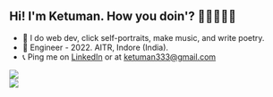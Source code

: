 ## Hi! I'm Ketuman. How you doin'? 👨🏽‍💻👋🏽
- 🍉 I do web dev, click self-portraits, make music, and write poetry.
- 🚀 Engineer - 2022. AITR, Indore (India).
- 📞 Ping me on [LinkedIn](https://www.linkedin.com/in/k2maan/) or at ketuman333@gmail.com

<a href="https://github.com/anuraghazra/github-readme-stats">
  <img align="center" src="https://github-readme-stats.vercel.app/api/top-langs/?username=k2maan&hide=dart,java&langs_count=4&layout=compact&custom_title=Languages&hide_border=true" />
</a>
</br>
<a href="https://github.com/anuraghazra/convoychat">
  <img align="center" src="https://github-readme-stats.vercel.app/api?username=k2maan&hide=contribs,issues&show_icons=true&custom_title=Stats&hide_border=tru" />
</a>
